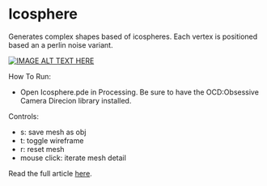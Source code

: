 # Icosphere

Generates complex shapes based of icospheres. Each vertex is positioned based an a perlin noise variant.

[![IMAGE ALT TEXT HERE](https://i.vimeocdn.com/video/519713835_640.webp)](https://vimeo.com/128541575)

How To Run:
* Open Icosphere.pde in Processing. Be sure to have the OCD:Obsessive Camera Direcion library installed. 

Controls:
* s: save mesh as obj
* t: toggle wireframe
* r: reset mesh
* mouse click: iterate mesh detail


Read the full article [here](https://flashyprogramming.wordpress.com/2015/05/21/sphere-morphing/).
